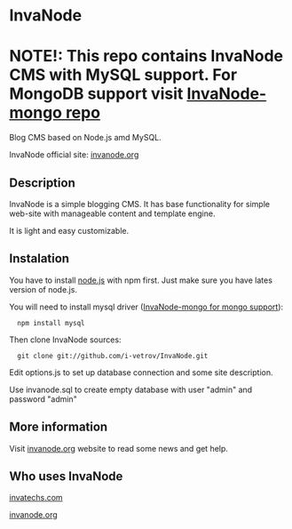 InvaNode
========

NOTE!: This repo contains InvaNode CMS with MySQL support. For MongoDB support visit <a href="https://github.com/i-vetrov/InvaNode/">InvaNode-mongo repo</a>
============================================================================================================================================================

Blog CMS based on Node.js amd MySQL.

InvaNode official site: [invanode.org](http://www.invanode.org)

## Description

InvaNode is a simple blogging CMS. It has base functionality for simple web-site with manageable content and template engine.

It is light and easy customizable.


## Instalation

You have to install [node.js](https://github.com/joyent/node) with npm first. Just make sure you have lates version of node.js.

You will need to install mysql driver (<a href="https://github.com/i-vetrov/InvaNode-mongo/">InvaNode-mongo for mongo support</a>):

      npm install mysql

Then clone InvaNode sources:
    
      git clone git://github.com/i-vetrov/InvaNode.git

Edit options.js to set up database connection and some site description.

Use invanode.sql to create empty database with user "admin" and password "admin"

## More information

Visit [invanode.org](http://www.invanode.org) website to read some news and get help.

## Who uses InvaNode

[invatechs.com](http://www.invatechs.com/)

[invanode.org](http://www.invanode.org/)
